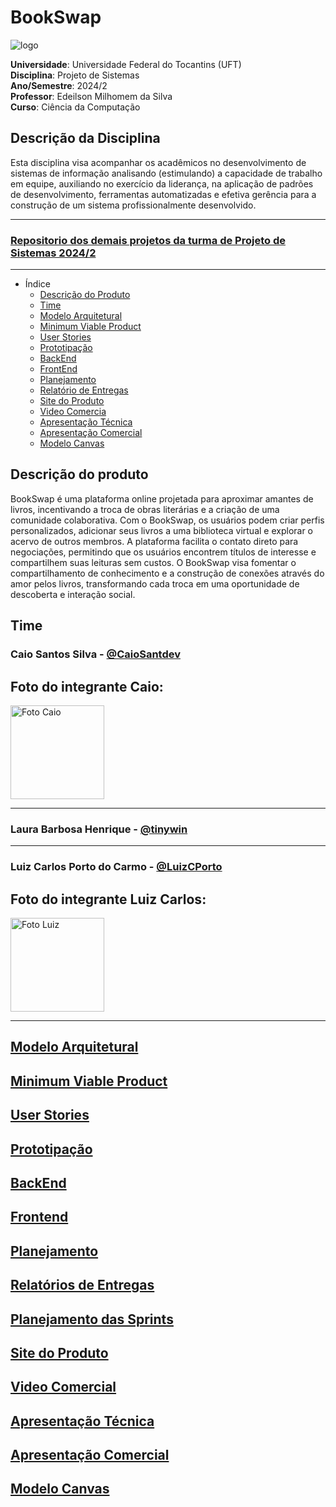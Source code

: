 
# BookSwap

![logo](https://github.com/user-attachments/assets/f4c41849-31d1-43dc-b9be-26cc731e0b18)

**Universidade**: Universidade Federal do Tocantins (UFT)  
**Disciplina**: Projeto de Sistemas  
**Ano/Semestre**: 2024/2  
**Professor**: Edeilson Milhomem da Silva  
**Curso**: Ciência da Computação 

## Descrição da Disciplina 

Esta disciplina visa acompanhar os acadêmicos no desenvolvimento de sistemas de informação analisando
(estimulando) a capacidade de trabalho em equipe, auxiliando no exercício da liderança, na aplicação
de padrões de desenvolvimento, ferramentas automatizadas e efetiva gerência para a construção de
um sistema profissionalmente desenvolvido.

---

### [Repositorio dos demais projetos da turma de Projeto de Sistemas 2024/2](https://github.com/disciplinas-prof-Edeilson-UFT/proj-sist-2024-2) 

---

- Índice
  - [Descrição do Produto](#descrição-do-produto)
  - [Time](#time)
  - [Modelo Arquitetural](#modelo-arquitetural)
  - [Minimum Viable Product](#minimum-viable-product)
  - [User Stories](#user-stories)
  - [Prototipação](#prototipação)
  - [BackEnd](#backend)
  - [FrontEnd](#frontend)
  - [Planejamento](#planejamento)
  - [Relatório de Entregas](#relatórios-de-entregas)
  - [Site do Produto](#Site-do-Produto)
  - [Video Comercia](#Video-Comercia)
  - [Apresentação Técnica](#Apresentação-Técnica)
  - [Apresentação Comercial](#Apresentação-Comercial)
  - [Modelo Canvas](#Modelo-Canvas)

## Descrição do produto

BookSwap é uma plataforma online projetada para aproximar amantes de livros, incentivando a troca de obras literárias e a criação de uma comunidade colaborativa. Com o BookSwap, os usuários podem criar perfis personalizados, adicionar seus livros a uma biblioteca virtual e explorar o acervo de outros membros. A plataforma facilita o contato direto para negociações, permitindo que os usuários encontrem títulos de interesse e compartilhem suas leituras sem custos. O BookSwap visa fomentar o compartilhamento de conhecimento e a construção de conexões através do amor pelos livros, transformando cada troca em uma oportunidade de descoberta e interação social.

## Time

### Caio Santos Silva - [@CaioSantdev](https://github.com/CaioSantdev)
## Foto do integrante Caio: 
<img src="https://github.com/user-attachments/assets/b4ad8631-88bb-44cd-a2db-15ea06e65f74" alt="Foto Caio" width="150"/>

---

### Laura Barbosa Henrique - [@tinywin](https://github.com/tinywin)

---

### Luiz Carlos Porto do Carmo - [@LuizCPorto](https://github.com/LuizCPorto)
## Foto do integrante Luiz Carlos: 
<img src="https://github.com/user-attachments/assets/afecb964-6002-41a3-843b-5e25a2485d89" alt="Foto Luiz" width="150"/>

---

## [Modelo Arquitetural](/modelo_aquitetural.md)

## [Minimum Viable Product](/mvp.md)

## [User Stories](/user_stories.md)

## [Prototipação](https://www.figma.com/proto/92SVpi8xxKQfWpxARVSmsQ/Telas-do-bookswap?node-id=1-2&node-type=CANVAS&t=omIRD0rLrkgfpXs7-1&scaling=scale-down&content-scaling=fixed&page-id=0%3A1&starting-point-node-id=1%3A2)

## [BackEnd](https://github.com/BookSwap-PS/BookSwap-BackEnd)

## [Frontend](https://github.com/BookSwap-PS/BookSwap-FrontEnd)

## [Planejamento](https://github.com/orgs/BookSwap-PS/projects/3)

## [Relatórios de Entregas](/relatorio_entregas.md)

## [Planejamento das Sprints](/planejamento.md)

## [Site do Produto]()

## [Video Comercial]()

## [Apresentação Técnica]()

## [Apresentação Comercial]()

## [Modelo Canvas](../docs/canvas1458322.pdf)
